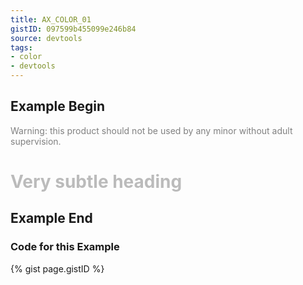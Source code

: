 ```yaml
---
title: AX_COLOR_01
gistID: 097599b455099e246b84
source: devtools
tags:
- color
- devtools
---
```


<h2 aria-describedby="{{ page.gistID }}">Example Begin</h2>
<div class="rendered-not">
<!-- Bad: small text with a contrast ratio of less than 4.5:1 -->
<p style="color: gray">  <!-- Contrast ratio 3.95:1 -->
Warning: this product should not be used by any minor without adult supervision.

<!-- Bad: large text with a contrast ratio of less than 3.0:1 -->
<h1 style="color: #BBB">Very subtle heading</h1>  <!-- Contrast ratio 1.92:1 -->
</div> <!-- rendered-not -->

<h2 aria-describedby="{{ page.gistID }}">Example End</h2>

<h3 aria-describedby="{{ page.gistID }}">Code for this Example</h3>
{% gist page.gistID %}